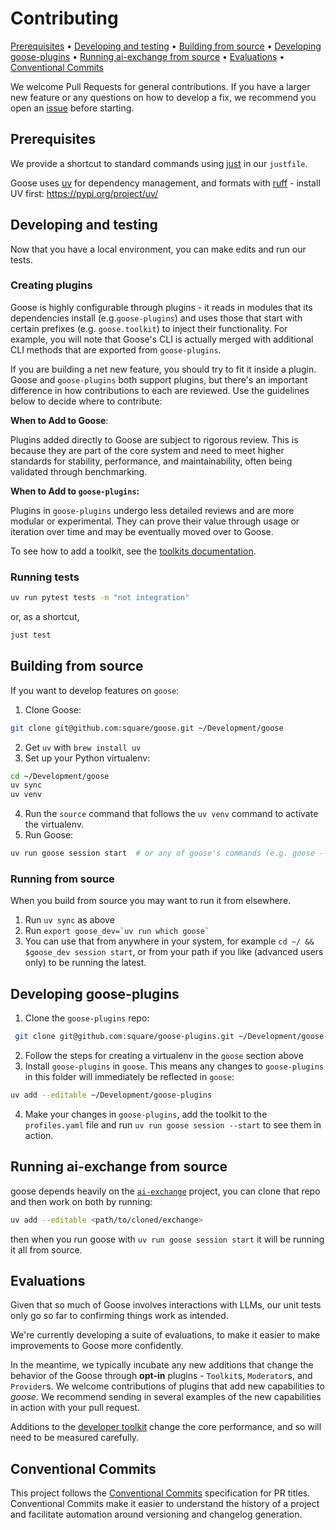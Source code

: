 # Contributing

<p>
<a href="#prerequisites">Prerequisites</a> •
<a href="#developing-and-testing">Developing and testing</a> •
<a href="#building-from-source">Building from source</a> •
<a href="#developing-goose-plugins">Developing goose-plugins</a> •
<a href="#running-ai-exchange-from-source">Running ai-exchange from source</a> •
<a href="#evaluations">Evaluations</a> •
<a href="#conventional-commits">Conventional Commits</a>
</p>

We welcome Pull Requests for general contributions. If you have a larger new feature or any questions on how to develop a fix, we recommend you open an [issue][issues] before starting.

## Prerequisites

We provide a shortcut to standard commands using [just][just] in our `justfile`.

Goose uses [uv][uv] for dependency management, and formats with [ruff][ruff] - install UV first: https://pypi.org/project/uv/ 

## Developing and testing

Now that you have a local environment, you can make edits and run our tests. 

### Creating plugins

Goose is highly configurable through plugins - it reads in modules that its dependencies install (e.g.`goose-plugins`) and uses those that start with certain prefixes (e.g. `goose.toolkit`) to inject their functionality. For example, you will note that Goose's CLI is actually merged with additional CLI methods that are exported from `goose-plugins`.

If you are building a net new feature, you should try to fit it inside a plugin. Goose and `goose-plugins` both support plugins, but there's an important difference in how contributions to each are reviewed. Use the guidelines below to decide where to contribute:

**When to Add to Goose**:

Plugins added directly to Goose are subject to rigorous review. This is because they are part of the core system and need to meet higher standards for stability, performance, and maintainability, often being validated through benchmarking.

**When to Add to `goose-plugins`:**

Plugins in `goose-plugins` undergo less detailed reviews and are more modular or experimental. They can prove their value through usage or iteration over time and may be eventually moved over to Goose.

To see how to add a toolkit, see the [toolkits documentation][toolkits].

### Running tests
```sh
uv run pytest tests -m "not integration"
```

or, as a shortcut, 

```sh
just test
```

## Building from source

If you want to develop features on `goose`:

1. Clone Goose:
 ```bash
 git clone git@github.com:square/goose.git ~/Development/goose
 ```
2. Get `uv` with `brew install uv`
3. Set up your Python virtualenv:
```bash
cd ~/Development/goose
uv sync
uv venv
```
4. Run the `source` command that follows the `uv venv` command to activate the virtualenv.
5. Run Goose:
```bash
uv run goose session start  # or any of goose's commands (e.g. goose --help)
```

### Running from source

When you build from source you may want to run it from elsewhere.

1. Run `uv sync` as above
2. Run ```export goose_dev=`uv run which goose` ```
3. You can use that from anywhere in your system, for example `cd ~/ && $goose_dev session start`, or from your path if you like (advanced users only) to be running the latest.

## Developing goose-plugins

1. Clone the `goose-plugins` repo:
```bash
 git clone git@github.com:square/goose-plugins.git ~/Development/goose-plugins
```
2. Follow the steps for creating a virtualenv in the `goose` section above
3. Install `goose-plugins` in `goose`. This means any changes to `goose-plugins` in this folder will immediately be reflected in `goose`:
```bash
uv add --editable ~/Development/goose-plugins
```
4. Make your changes in `goose-plugins`, add the toolkit to the `profiles.yaml` file and run `uv run goose session --start` to see them in action.

## Running ai-exchange from source

goose depends heavily on the [`ai-exchange`][ai-exchange] project, you can clone that repo and then work on both by running: 

```sh
uv add --editable <path/to/cloned/exchange>
```

then when you run goose with `uv run goose session start` it will be running it all from source. 

## Evaluations

Given that so much of Goose involves interactions with LLMs, our unit tests only go so far to confirming things work as intended.

We're currently developing a suite of evaluations, to make it easier to make improvements to Goose more confidently.

In the meantime, we typically incubate any new additions that change the behavior of the Goose through **opt-in** plugins - `Toolkit`s, `Moderator`s, and `Provider`s. We welcome contributions of plugins that add new capabilities to *goose*. We recommend sending in several examples of the new capabilities in action with your pull request.

Additions to the [developer toolkit][developer] change the core performance, and so will need to be measured carefully.

## Conventional Commits

This project follows the [Conventional Commits](https://www.conventionalcommits.org/en/v1.0.0/) specification for PR titles. Conventional Commits make it easier to understand the history of a project and facilitate automation around versioning and changelog generation.

[issues]: https://github.com/square/goose/issues
[goose-plugins]: https://github.com/square/goose-plugins
[ai-exchange]: https://github.com/square/exchange
[developer]: src/goose/toolkit/developer.py
[uv]: https://docs.astral.sh/uv/
[ruff]: https://docs.astral.sh/ruff/
[just]: https://github.com/casey/just
[toolkits]: docs/docs/toolkits.md